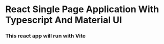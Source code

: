 # React Single Page Application With Typescript And Material UI

### This react app will run with Vite
